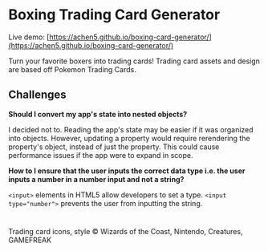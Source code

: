 # Boxing Trading Card Generator

Live demo: [https://achen5.github.io/boxing-card-generator/](https://achen5.github.io/boxing-card-generator/)

Turn your favorite boxers into trading cards! Trading card assets and design are based off Pokemon Trading Cards. 

## Challenges

**Should I convert my app's state into nested objects?**

I decided not to. Reading the app's state may be easier if it was organized into objects. However, updating a property would require rerendering the property's object, instead of just the property. This could cause performance issues if the app were to expand in scope.

**How to I ensure that the user inputs the correct data type i.e. the user inputs a number in a number input and not a string?**

`<input>` elements in HTML5 allow developers to set a type. `<input type="number">` prevents the user from inputting the string.


#









Trading card icons, style © Wizards of the Coast, Nintendo, Creatures, GAMEFREAK
